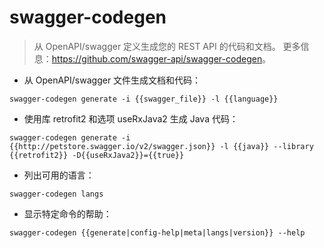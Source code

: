# swagger-codegen

> 从 OpenAPI/swagger 定义生成您的 REST API 的代码和文档。
> 更多信息：<https://github.com/swagger-api/swagger-codegen>。

- 从 OpenAPI/swagger 文件生成文档和代码：

`swagger-codegen generate -i {{swagger_file}} -l {{language}}`

- 使用库 retrofit2 和选项 useRxJava2 生成 Java 代码：

`swagger-codegen generate -i {{http://petstore.swagger.io/v2/swagger.json}} -l {{java}} --library {{retrofit2}} -D{{useRxJava2}}={{true}}`

- 列出可用的语言：

`swagger-codegen langs`

- 显示特定命令的帮助：

`swagger-codegen {{generate|config-help|meta|langs|version}} --help`